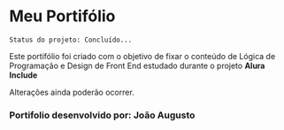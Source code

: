 # Meu Portifólio

```Status do projeto: Concluído...```

Este portifólio foi criado com o objetivo de fixar o conteúdo de Lógica de Programação e Design de Front End estudado durante o projeto **Alura Include**
 
Alterações ainda poderão ocorrer.

### Portifolio desenvolvido por: João Augusto
